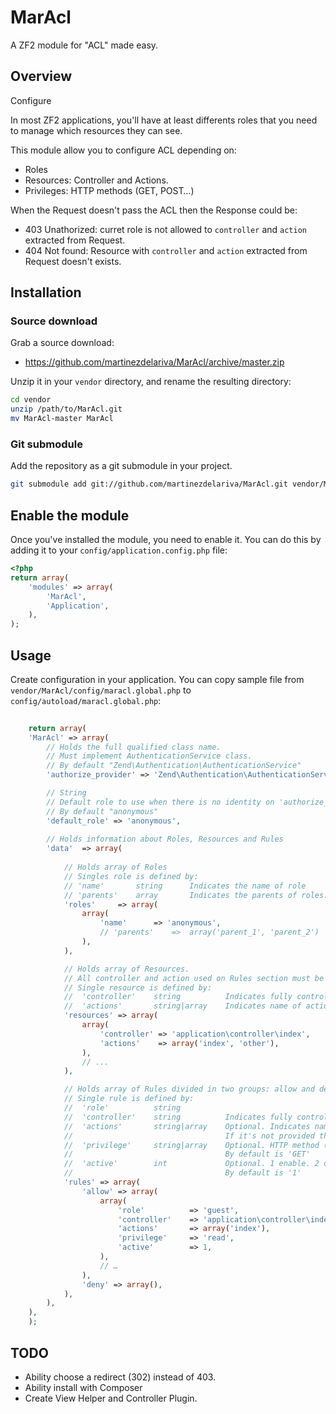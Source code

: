 # MarAcl

A ZF2 module for "ACL" made easy.

## Overview
Configure

In most ZF2 applications, you'll have at least differents roles that you need to manage which resources they can see.

This module allow you to configure ACL depending on:

- Roles
- Resources: Controller and Actions.
- Privileges: HTTP methods (GET, POST…)

When the Request doesn't pass the ACL then the Response could be:
- 403 Unathorized: curret role is not allowed to `controller` and `action` extracted from Request.
- 404 Not found: Resource with `controller` and `action` extracted from Request doesn't exists. 


## Installation

### Source download

Grab a source download:

- https://github.com/martinezdelariva/MarAcl/archive/master.zip

Unzip it in your `vendor` directory, and rename the resulting directory:

```sh
cd vendor
unzip /path/to/MarAcl.git
mv MarAcl-master MarAcl
```

### Git submodule

Add the repository as a git submodule in your project.

```sh
git submodule add git://github.com/martinezdelariva/MarAcl.git vendor/MarAcl
```

## Enable the module

Once you've installed the module, you need to enable it. You can do this by 
adding it to your `config/application.config.php` file:

```php
<?php
return array(
    'modules' => array(
        'MarAcl',
        'Application',
    ),
);
```

## Usage

Create configuration in your application. You can copy sample file from `vendor/MarAcl/config/maracl.global.php` to `config/autoload/maracl.global.php`:

```php
	
	return array(
	'MarAcl' => array(	
		// Holds the full qualified class name.
		// Must implement AuthenticationService class.
		// By default "Zend\Authentication\AuthenticationService"
		'authorize_provider' => 'Zend\Authentication\AuthenticationService',

		// String
		// Default role to use when there is no identity on 'authorize_provider'
		// By default "anonymous"
		'default_role' => 'anonymous',
		
		// Holds information about Roles, Resources and Rules
		'data'	=> array(
					
			// Holds array of Roles
			// Singles role is defined by:
			// 'name' 		string 		Indicates the name of role
			// 'parents' 	array 		Indicates the parents of roles. OPTIONAL
			'roles'		=> array(
				array(
					'name' 		=> 'anonymous',
					// 'parents'	=>	array('parent_1', 'parent_2')
				),
			),

			// Holds array of Resources.
			// All controller and action used on Rules section must be defined here.
			// Single resource is defined by:
			// 	'controller' 	string 			Indicates fully controller name
			// 	'actions' 		string|array 	Indicates name of actions belong in this controller
			'resources'	=> array(
				array(
					'controller' => 'application\controller\index',
					'actions' 	 => array('index', 'other'),
				),
				// ...
			),

			// Holds array of Rules divided in two groups: allow and deny
			// Single rule is defined by:
			// 	'role'			string
			// 	'controller'	string			Indicates fully controller name
			// 	'actions'		string|array	Optional. Indicates name of actions of this controller
			// 									If it's not provided then applies to all actions
			// 	'privilege'		string|array	Optional. HTTP method (GET, POST, HEAD, TRACE, DELETE)
			//									By default is 'GET'
			// 	'active'		int				Optional. 1 enable. 2 disable.
			//									By default is '1'
			'rules'	=> array(
				'allow' => array(
					array(
						'role'			=> 'guest',
						'controller'	=> 'application\controller\index',
						'actions'		=> array('index'),
						'privilege'		=> 'read',
						'active' 		=> 1,
					),
					// …
				),
				'deny' => array(),
			),
		),
	),
	);
```

## TODO
- Ability choose a redirect (302) instead of 403.
- Ability install with Composer
- Create View Helper and Controller Plugin.